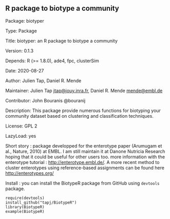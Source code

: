 ## R package to biotype a community
Package: biotyper

Type: Package

Title: biotyper: an R package to biotype a community

Version: 0.1.3

Depends: R (>= 1.8.0), ade4, fpc, clusterSim

Date: 2020-08-27

Author: Julien Tap, Daniel R. Mende

Maintainer: Julien Tap <jtap@jouy.inra.fr>, Daniel R. Mende <mende@embl.de>

Contributor: John Bouranis @bouranij

Description: This package provide numerous functions for biotyping your community dataset based on clustering and classification techniques.

License: GPL 2

LazyLoad: yes

Short story : package developped for the enterotype paper (Arumugam et al., Nature, 2010) at EMBL.
I am still maintain it at Danone Nutricia Research hoping that it could be useful for other users too. more information with the enterotype tutorial : http://enterotype.embl.de/. A more recent method to cluster enterotypes using reference-based assignments can be found here http://enterotypes.org/

Install : you can install the BiotypeR package from GitHub using `devtools` package.

    require(devtools)
    install_github("tapj/BiotypeR")
    library(BiotypeR)
    example(BiotypeR)
    
  
  
  
  
  

